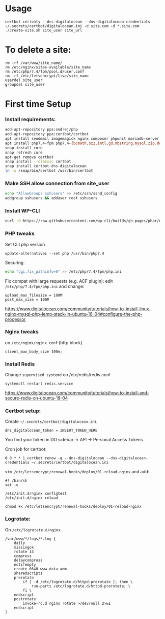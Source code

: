 # Usage


```
certbot certonly --dns-digitalocean --dns-digitalocean-credentials ~/.secrets/certbot/digitalocean.ini -d site.com -d *.site.com
./create-site.sh site_user site_url
```

# To delete a site:

```
rm -rf /var/www/site_name/
rm /etc/nginx/sites-available/site_name
rm /etc/php/7.4/fpm/pool.d/user.conf
rm -rf /etc/letsencrypt/live/site_name
userdel site_user
groupdel site_user
```

# First time Setup

### Install requirements:

```bash
add-apt-repository ppa:ondrej/php
add-apt-repository ppa:certbot/certbot
apt install sendmail imagemagick nginx composer phpunit mariadb-server redis-server
apt install php7.4-fpm php7.4-{bcmath,bz2,intl,gd,mbstring,mysql,zip,dom,curl,redis}
snap install core
snap refresh core
apt-get remove certbot
snap install --classic certbot
snap install certbot-dns-digitalocean
ln -s /snap/bin/certbot /usr/bin/certbot
```

### Make SSH allow connection from site_user

```bash
echo "AllowGroups sshusers" >> /etc/ssh/sshd_config
addgroup sshusers && adduser root sshusers
```


### Install WP-CLI

```bash
curl -O https://raw.githubusercontent.com/wp-cli/builds/gh-pages/phar/wp-cli.phar && chmod +x wp-cli.phar && mv wp-cli.phar /usr/local/bin/wp
```

### PHP tweaks

Set CLI php version

```
update-alternatives --set php /usr/bin/php7.4
```

Securing:
```bash
echo "cgi.fix_pathinfo=0" >> /etc/php/7.4/fpm/php.ini
```

Fix compat with large requests (e.g. ACF plugin): edit `/etc/php/7.4/fpm/php.ini` and change:
```
upload_max_filesize = 100M
post_max_size = 100M
```

https://www.digitalocean.com/community/tutorials/how-to-install-linux-nginx-mysql-php-lemp-stack-in-ubuntu-16-04#configure-the-php-processor

### Nginx tweaks

on `/etc/nginx/nginx.conf`  (http block)

```
client_max_body_size 100m;
```

### Install Redis

Change `supervised systemd` on /etc/redis/redis.conf

```
systemctl restart redis.service
```

https://www.digitalocean.com/community/tutorials/how-to-install-and-secure-redis-on-ubuntu-18-04


### Certbot setup:
Create  `~/.secrets/certbot/digitalocean.ini`

```
dns_digitalocean_token = INSERT_TOKEN_HERE
```

You find your token in DO sidebar -> API -> Personal Access Tokens

Cron job for certbot:

```
0 0 * * 1 certbot renew -q --dns-digitalocean --dns-digitalocean-credentials ~/.secrets/certbot/digitalocean.ini
```

`vim /etc/letsencrypt/renewal-hooks/deploy/01-reload-nginx` and add:

```
#! /bin/sh
set -e

/etc/init.d/nginx configtest
/etc/init.d/nginx reload
```

`chmod +x /etc/letsencrypt/renewal-hooks/deploy/01-reload-nginx`

### Logrotate:

On `/etc/logrotate.d/nginx`

```
/var/www/*/logs/*.log {
    daily
    missingok
    rotate 14
    compress
    delaycompress
    notifempty
    create 0640 www-data adm
    sharedscripts
    prerotate
        if [ -d /etc/logrotate.d/httpd-prerotate ]; then \
            run-parts /etc/logrotate.d/httpd-prerotate; \
        fi \
    endscript
    postrotate
        invoke-rc.d nginx rotate >/dev/null 2>&1
    endscript
}
```

